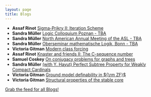 ```yaml
---
layout: page
title: Blogs
---
```


* **Assaf Rinot** [Sigma-Prikry II: Iteration Scheme](http://blog.assafrinot.com/?p=4620)
* **Sandra Müller** [Logic Colloquium Poznan - TBA](https://muellersandra.github.io/upcomingtalk/talk/invconftalk/draft/2019/11/21/TalkLogicColloquiumPoznan.html)
* **Sandra Müller** [North American Annual Meeting of the ASL - TBA](https://muellersandra.github.io/upcomingtalk/talk/invconftalk/plenary/draft/2019/11/20/TalkASLIrvine.html)
* **Sandra Müller** [Oberseminar mathematische Logik, Bonn - TBA](https://muellersandra.github.io/upcomingtalk/talk/invsemtalk/draft/2019/11/19/TalkBonn.html)
* **Victoria Gitman** [Modern class forcing](https://victoriagitman.github.io/publications/2019/11/13/modern-class-forcing.html)
* **Assaf Rinot** [Knaster and friends II: The C-sequence number](http://blog.assafrinot.com/?p=4607)
* **Samuel Coskey** [On conjugacy problems for graphs and trees](http://scoskey.org/presentation/on-conjugacy-problems-for-graphs-and-trees/)
* **Sandra Müller** [(with Y. Hayut) Perfect Subtree Property for Weakly Compact Cardinals](https://muellersandra.github.io/publication/submitted/2019/10/11/PaperPSPweaklycompact.html)
* **Victoria Gitman** [Ground model definability in ${\rm ZF}$](https://victoriagitman.github.io/talks/2019/10/10/ground-model-definability-in-zf.html)
* **Victoria Gitman** [Structural properties of the stable core](https://victoriagitman.github.io/publications/2019/10/10/structural-properties-of-the-stable-core.html)

[Grab the feed for all Blogs!](Blogs.xml)
